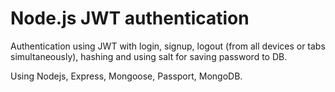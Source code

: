 # Node.js JWT authentication
Authentication using JWT with login, signup, logout (from all devices or tabs simultaneously),
hashing and using salt for saving password to DB.

Using Nodejs, Express, Mongoose, Passport, MongoDB.
